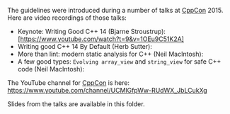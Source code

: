 The guidelines were introduced during a number of talks at [CppCon](http://cppcon.org) 2015.
Here are video recordings of those talks:

- Keynote: Writing Good C++ 14 (Bjarne Stroustrup): [https://www.youtube.com/watch?t=9&v=1OEu9C51K2A]
- Writing good C++ 14 By Default (Herb Sutter):
- More than lint: modern static analysis for C++ (Neil MacIntosh):
- A few good types: `Evolving array_view` and `string_view` for safe C++ code (Neil MacIntosh): 

The YouTube channel for [CppCon](http://cppcon.org) is here: https://www.youtube.com/channel/UCMlGfpWw-RUdWX_JbLCukXg

Slides from the talks are available in this folder.